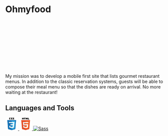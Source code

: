 
# Ohmyfood
<svg src="./images/logo/ohmyfood.png" alt="logo" class="logo">

My mission was to develop a mobile first site that lists gourmet restaurant menus. In addition to the classic reservation systems, guests will be able to compose their meal menu so that the dishes are ready on arrival. No more waiting at the restaurant!

## Languages and Tools        
<p align="left"> 
<a href="https://openclassrooms.com/fr/courses/1603881-creez-votre-site-web-avec-html5-et-css3" target="_blank" rel="noreferrer"> <img src="https://raw.githubusercontent.com/devicons/devicon/master/icons/css3/css3-original-wordmark.svg" alt="css3" width="40" height="40"/> </a>
<a href="https://www.w3.org/html/" target="_blank" rel="noreferrer"> <img src="https://raw.githubusercontent.com/devicons/devicon/master/icons/html5/html5-original-wordmark.svg" alt="html5" width="40" height="40"/> </a> 
<a href="https://sass-lang.com/" target="_blank" rel="noreferrer"> <img src="https://sass-lang.com/assets/img/logos/logo-b6e1ef6e.svg" alt="Sass" width="40" height="40"/> </a>
</p>




